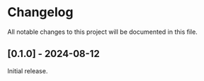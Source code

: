 # Changelog

All notable changes to this project will be documented in this file.

## [0.1.0] - 2024-08-12

Initial release.

